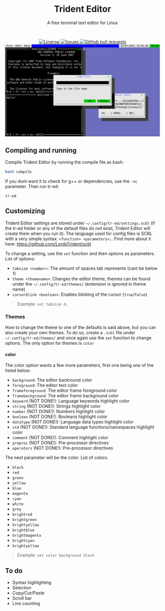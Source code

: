 <h1 align="center">Trident Editor</h2>
<p align="center">A free terminal text editor for Linux</p>
<br>
<p align="center">
	<a href="./LICENSE">
		<img alt="License" src="https://img.shields.io/badge/license-GNU-blue?color=7aca00"/>
	</a>
	<a href="https://github.com/LordsTrident/trident-editor/issues">
		<img alt="Issues" src="https://img.shields.io/github/issues/LordsTrident/trident-editor?color=0088ff"/>
	</a>
	<a href="https://github.com/LordsTrident/trident-editor/pulls">
		<img alt="GitHub pull requests" src="https://img.shields.io/github/issues-pr/LordsTrident/trident-editor?color=0088ff"/>
	</a>
	<img src="pic/img.png"/>
</p>

## Compiling and running
Compile Trident Editor by running the compile file as bash:
```sh
bash compile
```
If you dont want it to check for g++ or dependencies, use the `-nc` parameter.
Then run tr-ed:
```
tr-ed
```

## Customizing
Trident Editor settings are stored under `~/.config/tr-ed/settings.scbl` (if the tr-ed folder or any of the default files do not exist, Trident Editor will create them when you run it).
The language used for config files is SCBL with a very simple syntax: `<function> <parameters>;`.
Find more about it here: https://github.com/LordsTrident/scbl

To change a setting, use the `set` function and then options as parameters. List of options:
- `tabsize <number>`: The amount of spaces tab represents (cant be below 1)
- `theme <themename>`: Changes the editor theme, themes can be found under the `~/.config/tr-ed/themes/` (extension is ignored in theme name)
- `cursorblink <boolean>`: Enables blinking of the cursor (`true`/`false`)

> Example: `set tabsize 4;`

### Themes
How to change the theme to one of the defaults is said above, but you can also create your own themes.
To do so, create a `.scbl` file under `~/.config/tr-ed/themes/` and once again use the `set` function to change options. The only option for themes is `color`

#### color
The color option wants a few more parameters, first one being one of the listed below:
- `background`: The editor backround color
- `foreground`: The editor text color
- `frameforeground`: The editor frame foreground color
- `framebackground`: The editor frame background color
- `keyword` (NOT DONE!): Language keywords highlight color
- `string` (NOT DONE!): Strings highlight color
- `number` (NOT DONE!): Numbers highlight color
- `boolean` (NOT DONE!): Booleans highlight color
- `datatype` (NOT DONE!): Language data types highlight color
- `std` (NOT DONE!): Standard language functions/namespaces highlight color
- `comment` (NOT DONE!): Comment highlight color
- `preproc` (NOT DONE!): Pre-processor directives
- `operators` (NOT DONE!): Pre-processor directives

The next parameter will be the color. List of colors:
- `black`
- `red`
- `green`
- `yellow`
- `blue`
- `magenta`
- `cyan`
- `white`
- `grey`
- `brightred`
- `brightgreen`
- `brightyellow`
- `brightblue`
- `brightmagenta`
- `brightcyan`
- `brightyellow`

> Example: `set color background black`

## To do
- Syntax highlighting
- Selection
- Copy/Cut/Paste
- Scroll bar
- Line counting
